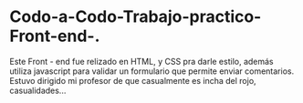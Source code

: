 # Codo-a-Codo-Trabajo-practico-Front-end-.
Este Front - end fue relizado en HTML, y CSS pra darle estilo, además utiliza javascript para validar un formulario que permite enviar comentarios. Estuvo dirigido mi profesor de <Codo a codo> que casualmente es incha del rojo, casualidades...
